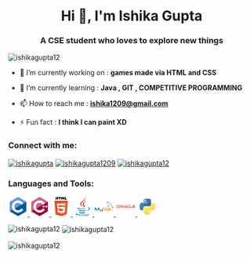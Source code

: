 <h1 align="center">Hi 👋, I'm Ishika Gupta</h1>
<h3 align="center">A CSE student who loves to explore new things</h3>

<p align="left"> <img src="https://komarev.com/ghpvc/?username=ishikagupta12&label=Profile%20views&color=0e75b6&style=flat" alt="ishikagupta12" /> </p>

- 🔭 I’m currently working on : **games made via HTML and CSS**

- 🌱 I’m currently learning : **Java , GIT , COMPETITIVE PROGRAMMING**

- 📫 How to reach me : **ishika1209@gmail.com**

- ⚡ Fun fact : **I think I can paint XD**

<h3 align="left">Connect with me:</h3>
<p align="left">
<a href="https://linkedin.com/in/ishikagupta" target="blank"><img align="center" src="https://raw.githubusercontent.com/rahuldkjain/github-profile-readme-generator/master/src/images/icons/Social/linked-in-alt.svg" alt="ishikagupta" height="30" width="40" /></a>
<a href="https://instagram.com/ishikagupta1209" target="blank"><img align="center" src="https://raw.githubusercontent.com/rahuldkjain/github-profile-readme-generator/master/src/images/icons/Social/instagram.svg" alt="ishikagupta1209" height="30" width="40" /></a>
<a href="https://www.leetcode.com/ishikagupta12" target="blank"><img align="center" src="https://raw.githubusercontent.com/rahuldkjain/github-profile-readme-generator/master/src/images/icons/Social/leet-code.svg" alt="ishikagupta12" height="30" width="40" /></a>
</p>

<h3 align="left">Languages and Tools:</h3>
<p align="left"> <a href="https://www.cprogramming.com/" target="_blank"> <img src="https://raw.githubusercontent.com/devicons/devicon/master/icons/c/c-original.svg" alt="c" width="40" height="40"/> </a> <a href="https://www.w3schools.com/cpp/" target="_blank"> <img src="https://raw.githubusercontent.com/devicons/devicon/master/icons/cplusplus/cplusplus-original.svg" alt="cplusplus" width="40" height="40"/> </a> <a href="https://www.w3.org/html/" target="_blank"> <img src="https://raw.githubusercontent.com/devicons/devicon/master/icons/html5/html5-original-wordmark.svg" alt="html5" width="40" height="40"/> </a> <a href="https://www.java.com" target="_blank"> <img src="https://raw.githubusercontent.com/devicons/devicon/master/icons/java/java-original.svg" alt="java" width="40" height="40"/> </a> <a href="https://www.mysql.com/" target="_blank"> <img src="https://raw.githubusercontent.com/devicons/devicon/master/icons/mysql/mysql-original-wordmark.svg" alt="mysql" width="40" height="40"/> </a> <a href="https://www.oracle.com/" target="_blank"> <img src="https://raw.githubusercontent.com/devicons/devicon/master/icons/oracle/oracle-original.svg" alt="oracle" width="40" height="40"/> </a> <a href="https://www.python.org" target="_blank"> <img src="https://raw.githubusercontent.com/devicons/devicon/master/icons/python/python-original.svg" alt="python" width="40" height="40"/> </a> </p>

<p><img align="left" src="https://github-readme-stats.vercel.app/api/top-langs?username=ishikagupta12&show_icons=true&locale=en&layout=compact" alt="ishikagupta12" /></p>

<p>&nbsp;<img align="center" src="https://github-readme-stats.vercel.app/api?username=ishikagupta12&show_icons=true&locale=en" alt="ishikagupta12" /></p>

<p><img align="center" src="https://github-readme-streak-stats.herokuapp.com/?user=ishikagupta12&" alt="ishikagupta12" /></p>
